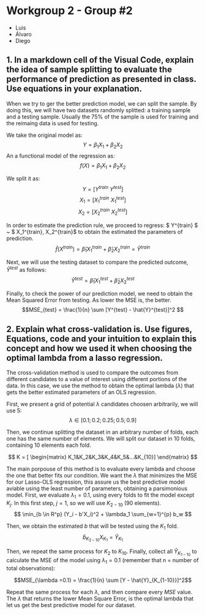 # Workgroup 2 - Group #2
- Luis
- Álvaro
- Diego

## 1. In a markdown cell of the Visual Code, explain the idea of sample splitting to evaluate the performance of prediction as presented in class. Use equations in your explanation.

When we try to ger the better prediction model, we can split the sample. By doing this, we will have two datasets randomly splitted: a training sample and a testing sample. Usually the 75% of the sample is used for training and the reimaing data is used for testing.

We take the original model as: 
$$ Y = \beta_1 X_1 + \beta_2 X_2 $$ 
An a functional model of the regression as:
$$f(X) = \beta_1 X_1 + \beta_2 X_2 $$
 
We split it as:
$$ Y = [ Y^{train} \   Y^{test}] $$ 
$$ X_1 = [X_1^{train} \   X_1^{test}] $$
$$ X_2 = [X_2^{train} \   X_2^{test}] $$ 

In order to estimate the prediction rule, we proceed to regress:  $ Y^{train} $ ~ $ X_1^{train},  X_2^{train}$ to obtain the estimated the parameters of prediction.
$$ \hat{f}(X^{train}) = \hat\beta_1 X_1^{train} + \hat\beta_2 X_2^{train} = \hat{Y}^{train}$$

Next, we will use the testing dataset to compare the predicted outcome, $\hat{Y}^{test}$ as follows:
$$ \hat{Y}^{test} = \hat\beta_1 X_1^{test} + \hat\beta_2 X_2^{test} $$

Finally, to check the power of our prediction model, we need to obtain the Mean Squared Error from testing. As lower the MSE is, the better.
$$MSE_{test} = \frac{1}{n} \sum [Y^{test} - \hat{Y}^{test}]^2 $$


## 2. Explain what cross-validation is. Use figures, Equations, code and your intuition to explain this concept and how we used it when choosing the optimal lambda from a lasso regression.

The cross-validation method is used to compare the outcomes from different candidates to a value of interest using different portions of the data. In this case, we use the method to obtain the optimal lambda ($\lambda$) that gets the better estimated parameters of an OLS regression.

First, we present a grid of potential $\lambda$ candidates choosen arbitrarily, we will use 5:
$$ \lambda \in [ 0.1; 0.2; 0.25; 0.5 ;0.9 ] $$

Then, we continue splitting the dataset in an arbitrary number of folds, each one has the same number of elements. We will split our dataset in 10 folds, containing 10 elements each fold.

$$ K = [ \begin{matrix} 
K_1&K_2&K_3&K_4&K_5&...&K_{10}]
\end{matrix} $$

The main porpouse of this method is to evaluate every lambda and choose the one that better fits our condition. We want the $\lambda$ that minimizes the MSE for our Lasso-OLS regression, this assure us the best predictive model aviable using the least number of parameters, obtaining a parsimonious model. First, we evaluate $\lambda_1= 0.1$, using every folds to fit the model except $K_j$. In this first step, $j=1$, so we will use $K_{2-10}$ (90 elements). 
$$ \min_{b \in R^p} (Y_i - b'X_i)^2 + \lambda_1 \sum_{w=1}^{p} b_w $$

Then, we obtain the estimated $b$ that will be tested using the $K_1$ fold.
$$\hat{b}_{K_{2-10}} X_{K_1} = \hat{Y}_{K_1}$$ 

Then, we repeat the same process for $K_2$ to $K_{10}$. Finally, collect all $\hat{Y}_{K_{1-10}}$ to calculate the MSE of the model using $\lambda_1 = 0.1$ (remember that n = number of total observations):

$$MSE_{\lambda =0.1} = \frac{1}{n} \sum [Y - \hat{Y}_{K_{1-10}}]^2$$

Repeat the same process for each $\lambda$, and then compare every $MSE$ value. The $\lambda$ that returns the lower Mean Square Error, is the optimal lambda that let us get the best predictive model for our dataset.